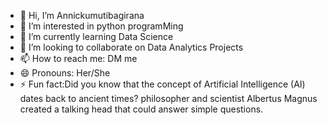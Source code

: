 - 👋 Hi, I’m Annickumutibagirana
- 👀 I’m interested in python programMing
- 🌱 I’m currently learning Data Science
- 💞️ I’m looking to collaborate on Data Analytics Projects
- 📫 How to reach me: DM me
- 😄 Pronouns: Her/She
- ⚡ Fun fact:Did you know that the concept of Artificial Intelligence (AI) dates back to ancient times? philosopher and scientist Albertus Magnus created a talking head that could answer simple questions. 

<!---
Annickumutibagirana/Annickumutibagirana is a ✨ special ✨ repository because its `README.md` (this file) appears on your GitHub profile.
You can click the Preview link to take a look at your changes.
--->
